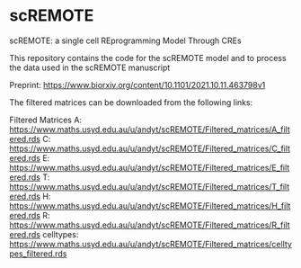 # scREMOTE
scREMOTE: a single cell REprogramming Model Through CREs

This repository contains the code for the scREMOTE model and to process the data used in the scREMOTE manuscript

Preprint: https://www.biorxiv.org/content/10.1101/2021.10.11.463798v1

The filtered matrices can be downloaded from the following links:

Filtered Matrices
A: https://www.maths.usyd.edu.au/u/andyt/scREMOTE/Filtered_matrices/A_filtered.rds
C: https://www.maths.usyd.edu.au/u/andyt/scREMOTE/Filtered_matrices/C_filtered.rds
E: https://www.maths.usyd.edu.au/u/andyt/scREMOTE/Filtered_matrices/E_filtered.rds
T: https://www.maths.usyd.edu.au/u/andyt/scREMOTE/Filtered_matrices/T_filtered.rds
H: https://www.maths.usyd.edu.au/u/andyt/scREMOTE/Filtered_matrices/H_filtered.rds
R: https://www.maths.usyd.edu.au/u/andyt/scREMOTE/Filtered_matrices/R_filtered.rds
celltypes: https://www.maths.usyd.edu.au/u/andyt/scREMOTE/Filtered_matrices/celltypes_filtered.rds
